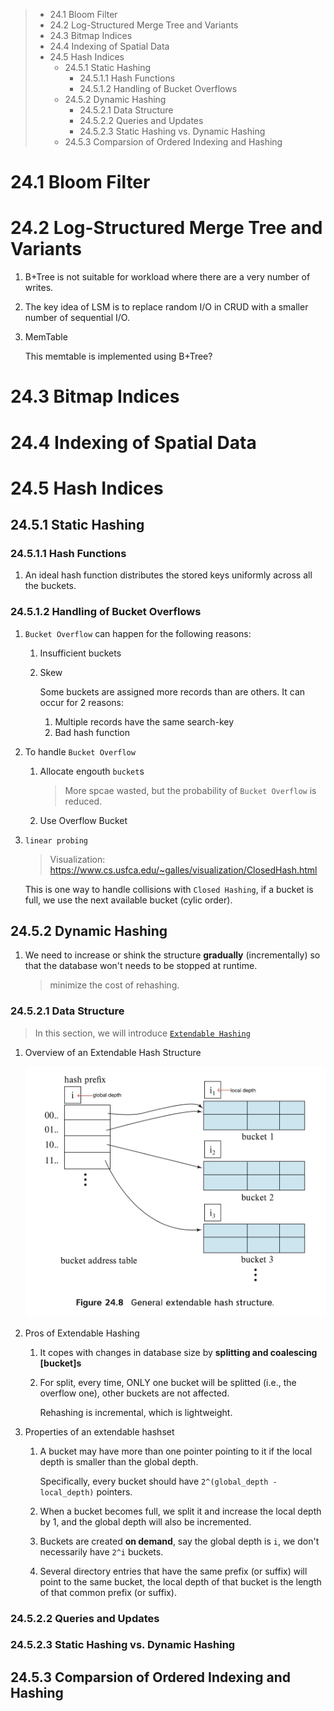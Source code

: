 > * 24.1 Bloom Filter
> * 24.2 Log-Structured Merge Tree and Variants
> * 24.3 Bitmap Indices
> * 24.4 Indexing of Spatial Data
> * 24.5 Hash Indices
>   * 24.5.1 Static Hashing
>     * 24.5.1.1 Hash Functions
>     * 24.5.1.2 Handling of Bucket Overflows
>   * 24.5.2 Dynamic Hashing
>     * 24.5.2.1 Data Structure
>     * 24.5.2.2 Queries and Updates
>     * 24.5.2.3 Static Hashing vs. Dynamic Hashing
>   * 24.5.3 Comparsion of Ordered Indexing and Hashing

# 24.1 Bloom Filter
# 24.2 Log-Structured Merge Tree and Variants
1. B+Tree is not suitable for workload where there are a very number of writes.

2. The key idea of LSM is to replace random I/O in CRUD with a smaller number
   of sequential I/O.

3. MemTable

   This memtable is implemented using B+Tree?

# 24.3 Bitmap Indices
# 24.4 Indexing of Spatial Data
# 24.5 Hash Indices
## 24.5.1 Static Hashing
### 24.5.1.1 Hash Functions

1. An ideal hash function distributes the stored keys uniformly across all the
   buckets.

### 24.5.1.2 Handling of Bucket Overflows

1. `Bucket Overflow` can happen for the following reasons:

   1. Insufficient buckets

   2. Skew
      
      Some buckets are assigned more records than are others. It can occur for
      2 reasons:
      
      1. Multiple records have the same search-key
      2. Bad hash function

2. To handle `Bucket Overflow`

   1. Allocate engouth `bucket`s

      > More spcae wasted, but the probability of `Bucket Overflow` is reduced.

   2. Use Overflow Bucket

3. `linear probing`

   > Visualization: https://www.cs.usfca.edu/~galles/visualization/ClosedHash.html

   This is one way to handle collisions with `Closed Hashing`, if a bucket is 
   full, we use the next available bucket (cylic order).

## 24.5.2 Dynamic Hashing

1. We need to increase or shink the structure **gradually** (incrementally) so 
   that the database won't needs to be stopped at runtime.

   > minimize the cost of rehashing.

### 24.5.2.1 Data Structure

> In this section, we will introduce 
> [`Extendable Hashing`](https://en.wikipedia.org/wiki/Extendible_hashing)

1. Overview of an Extendable Hash Structure

   ![diagram](https://github.com/SteveLauC/pic/blob/main/IMG_1722.jpg)

2. Pros of Extendable Hashing
   
   1. It copes with changes in database size by **splitting and coalescing [bucket]s**

   2. For split, every time, ONLY one bucket will be splitted (i.e., the overflow
      one), other buckets are not affected.

      Rehashing is incremental, which is lightweight.

3. Properties of an extendable hashset
   
   1. A bucket may have more than one pointer pointing to it if the local depth
      is smaller than the global depth.

      Specifically, every bucket should have `2^(global_depth - local_depth)`
      pointers.

   2. When a bucket becomes full, we split it and increase the local depth by 1,
      and the global depth will also be incremented.

   3. Buckets are created **on demand**, say the global depth is `i`, we don't
      necessarily have `2^i` buckets.
      
   4. Several directory entries that have the same prefix (or suffix) will point
      to the same bucket, the local depth of that bucket is the length of that 
      common prefix (or suffix).

### 24.5.2.2 Queries and Updates
### 24.5.2.3 Static Hashing vs. Dynamic Hashing
## 24.5.3 Comparsion of Ordered Indexing and Hashing
